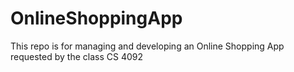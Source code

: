 # OnlineShoppingApp
This repo is for managing and developing an Online Shopping App requested by the class CS 4092
